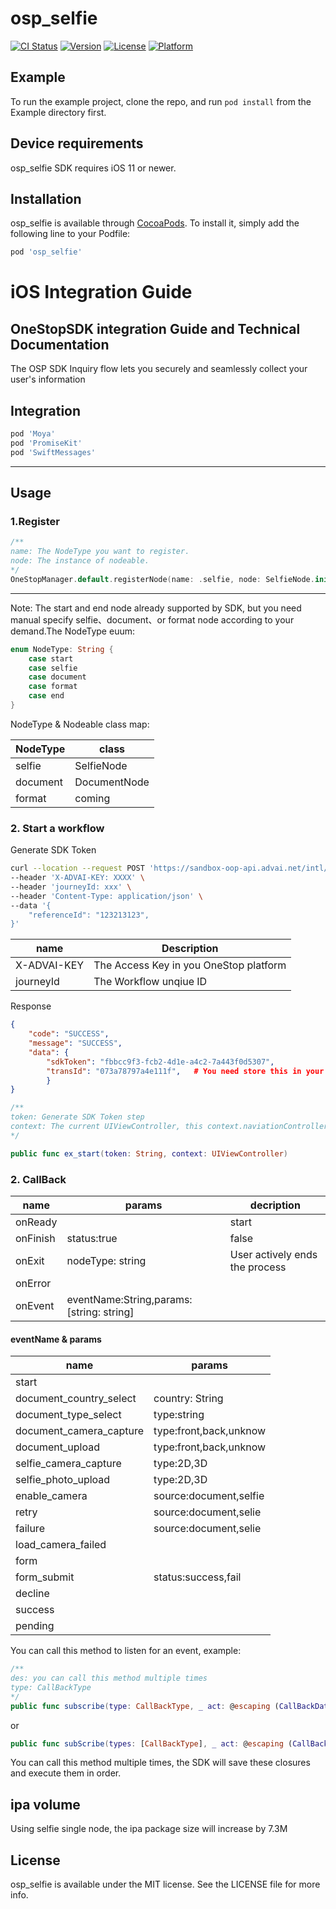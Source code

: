 # osp_selfie

[![CI Status](https://img.shields.io/travis/loong/osp_selfie.svg?style=flat)](https://travis-ci.org/loong/osp_selfie)
[![Version](https://img.shields.io/cocoapods/v/osp_selfie.svg?style=flat)](https://cocoapods.org/pods/osp_selfie)
[![License](https://img.shields.io/cocoapods/l/osp_selfie.svg?style=flat)](https://cocoapods.org/pods/osp_selfie)
[![Platform](https://img.shields.io/cocoapods/p/osp_selfie.svg?style=flat)](https://cocoapods.org/pods/osp_selfie)

## Example

To run the example project, clone the repo, and run `pod install` from the Example directory first.


## Device requirements
osp_selfie SDK requires iOS 11 or newer.

## Installation

osp_selfie is available through [CocoaPods](https://cocoapods.org). To install
it, simply add the following line to your Podfile:

```ruby
pod 'osp_selfie'
```

# iOS Integration Guide

## OneStopSDK integration Guide and Technical Documentation

The OSP SDK Inquiry flow lets you securely and seamlessly collect your user's information

## Integration

```ruby
pod 'Moya'
pod 'PromiseKit'
pod 'SwiftMessages'
```

---

## Usage

### 1.Register

```swift
/**
name: The NodeType you want to register.
node: The instance of nodeable.
*/
OneStopManager.default.registerNode(name: .selfie, node: SelfieNode.init()) 
```

---
Note: The start and end node already supported by SDK, but you need manual specify selfie、document、or format node according to your demand.The NodeType euum:

```swift
enum NodeType: String {
    case start
    case selfie
    case document
    case format
    case end
}
```

NodeType & Nodeable class map:

|NodeType   |class          |
|-------    |-------        |
|selfie     |SelfieNode     |
|document   |DocumentNode   |
|format     |coming         |

### 2. Start a workflow

Generate SDK Token

```sh
curl --location --request POST 'https://sandbox-oop-api.advai.net/intl/openapi/sdk/v2/trans/start' \
--header 'X-ADVAI-KEY: XXXX' \
--header 'journeyId: xxx' \
--header 'Content-Type: application/json' \
--data '{
    "referenceId": "123213123",
}'
```

|name           |Description|
|----           |----|
|X-ADVAI-KEY    |The Access Key in you OneStop platform |
|journeyId      |The Workflow unqiue ID                 |

Response

```json
{
    "code": "SUCCESS",
    "message": "SUCCESS",
    "data": {
        "sdkToken": "fbbcc9f3-fcb2-4d1e-a4c2-7a443f0d5307",
        "transId": "073a78797a4e111f",   # You need store this in your DB and fetch transaction detail using this one. 
        }
}
```

```swift
/**
token: Generate SDK Token step
context: The current UIViewController, this context.naviationController cannt be nil
*/

public func ex_start(token: String, context: UIViewController)
```

### 2. CallBack

|name       |params             |decription                     |
|-------    |-------            |----------                     |
|onReady    |                   |start                          |
|onFinish   |status:true|false  |The workflow finish            |
|onExit     |nodeType: string   |User actively ends the process |
|onError    |                   |                               |
|onEvent    |eventName:String,params:[string: string]|          |

#### eventName & params

|name                   |params |
|----                   |----   |
|start                  |       |
|document_country_select|   country: String|
|document_type_select|      type:string|
|document_camera_capture|   type:front,back,unknow|
|document_upload|           type:front,back,unknow|
|selfie_camera_capture|     type:2D,3D|
|selfie_photo_upload| type:2D,3D|
|enable_camera| source:document,selfie|
|retry|source:document,selie|
|failure|source:document,selie|
|load_camera_failed|            |
|form|                          |
|form_submit|status:success,fail|
|decline    |   |
|success    |   |
|pending    |   |

You can call this method to listen for an event, example:

```swift
/**
des: you can call this method multiple times
type: CallBackType
*/
public func subscribe(type: CallBackType, _ act: @escaping (CallBackData?) -> Void)
```

or

```swift
public func subScribe(types: [CallBackType], _ act: @escaping (CallBackData?) -> Void)
```

You can call this method multiple times, the SDK will save these closures and execute them in order.

## ipa volume
Using selfie single node, the ipa package size will increase by 7.3M

## License

osp_selfie is available under the MIT license. See the LICENSE file for more info.
